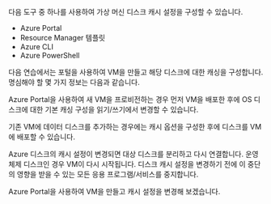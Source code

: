 다음 도구 중 하나를 사용하여 가상 머신 디스크 캐시 설정을 구성할 수 있습니다.

- Azure Portal
- Resource Manager 템플릿
- Azure CLI
- Azure PowerShell

다음 연습에서는 포털을 사용하여 VM을 만들고 해당 디스크에 대한 캐싱을 구성합니다. 명심해야 할 몇 가지 정보는 다음과 같습니다. 

Azure Portal을 사용하여 새 VM을 프로비전하는 경우 먼저 VM을 배포한 후에 OS 디스크에 대한 기본 캐싱 구성을 읽기/쓰기에서 변경할 수 있습니다.

기존 VM에 데이터 디스크를 추가하는 경우에는 캐시 옵션을 구성한 후에 디스크를 VM에 배포할 수 있습니다.

Azure 디스크의 캐시 설정이 변경되면 대상 디스크를 분리하고 다시 연결합니다. 운영 체제 디스크인 경우 VM이 다시 시작됩니다. 디스크 캐시 설정을 변경하기 전에 이 중단의 영향을 받을 수 있는 모든 응용 프로그램/서비스를 중지합니다.

Azure Portal을 사용하여 VM을 만들고 캐시 설정을 변경해 보겠습니다.
